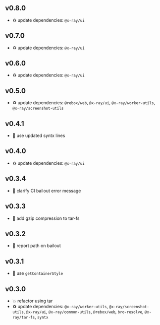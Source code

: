 ## v0.8.0

* ♻️ update dependencies: `@x-ray/ui`

## v0.7.0

* ♻️ update dependencies: `@x-ray/ui`

## v0.6.0

* ♻️ update dependencies: `@x-ray/ui`

## v0.5.0

* ♻️ update dependencies: `@rebox/web`, `@x-ray/ui`, `@x-ray/worker-utils`, `@x-ray/screenshot-utils`

## v0.4.1

* 🐞 use updated syntx lines

## v0.4.0

* ♻️ update dependencies: `@x-ray/ui`

## v0.3.4

* 🐞 clarify CI bailout error message

## v0.3.3

* 🐞 add gzip compression to tar-fs

## v0.3.2

* 🐞 report path on bailout

## v0.3.1

* 🐞 use `getContainerStyle`

## v0.3.0

* 💥 refactor using tar
* ♻️ update dependencies: `@x-ray/worker-utils`, `@x-ray/screenshot-utils`, `@x-ray/ui`, `@x-ray/common-utils`, `@rebox/web`, `bro-resolve`, `@x-ray/tar-fs`, `syntx`
